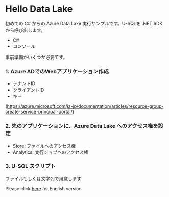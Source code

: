 # Hello Data Lake
初めての C# からの Azure Data Lake 実行サンプルです。U-SQLを .NET SDKから呼び出します。
- C#
- コンソール
 
事前準備がいくつか必要です。
### 1. Azure ADでのWebアプリケーション作成
- テナントID
- クライアントID
- キー

(https://azure.microsoft.com/ja-jp/documentation/articles/resource-group-create-service-principal-portal/)
### 2. 先のアプリケーションに、Azure Data Lake へのアクセス権を設定
- Store: ファイルへのアクセス権
- Analytics: 実行ジョブへのアクセス権

### 3. U-SQL スクリプト
ファイルもしくは文字列で用意します

Please click [here](README.en-us.md) for English version



